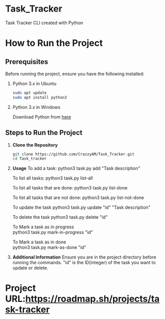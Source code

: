 # Task_Tracker

Task Tracker CLI created with Python

# How to Run the Project

## Prerequisites

Before running the project, ensure you have the following installed:

1. Python 3.x in Ubuntu
   
   ```sh
   sudo apt update
   sudo apt install python3
   ```
2. Python 3.x in Windows
    
    Download Python from [here](https://www.python.org/downloads/)

## Steps to Run the Project

1. **Clone the Repository**

   ```sh
   git clone https://github.com/CrazzyAM/Task_Tracker.git
   cd Task_tracker
   ```

2. **Usage**
   To add a task:
   python3 task.py add "Task description"

   To list all tasks:
   python3 task.py list-all

   To list all tasks that are done:
   python3 task.py list-done

   To list all tasks that are not done: 
   python3 task.py list-not-done

   To update the task
   python3 task.py update "id" "Task description"

   To delete the task
   python3 task.py delete "id"

   To Mark a task as in progress  
   python3 task.py mark-in-progress "id"

   To Mark a task as in done  
   python3 task.py mark-as-done "id"


4. **Additional Information**
   Ensure you are in the project directory before running the commands.
   "id" is the ID(integer) of the task you want to update or delete.

# Project URL:https://roadmap.sh/projects/task-tracker